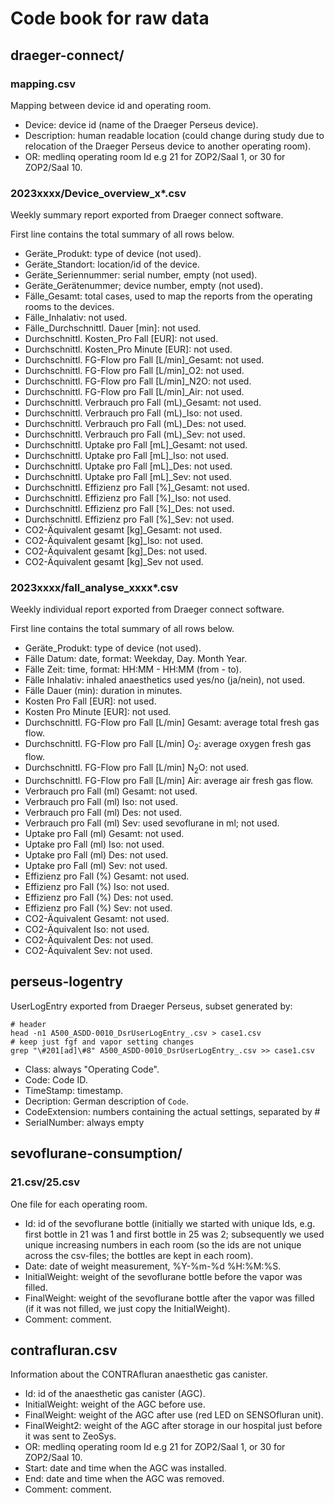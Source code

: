 # Code book for raw data

## draeger-connect/

### mapping.csv

Mapping between device id and operating room.

- Device: device id (name of the Draeger Perseus device).
- Description: human readable location (could change during study due to relocation of the Draeger Perseus device to another operating room).
- OR: medlinq operating room Id e.g 21 for ZOP2/Saal 1, or 30 for ZOP2/Saal 10.

### 2023xxxx/Device_overview_x\*.csv

Weekly summary report exported from Draeger connect software.

First line contains the total summary of all rows below.

- Geräte_Produkt: type of device (not used).
- Geräte_Standort: location/id of the device.
- Geräte_Seriennummer: serial number, empty (not used).
- Geräte_Gerätenummer; device number, empty (not used).
- Fälle_Gesamt: total cases, used to map the reports from the operating rooms to the devices.
- Fälle_Inhalativ: not used.
- Fälle_Durchschnittl. Dauer [min]: not used.
- Durchschnittl. Kosten_Pro Fall [EUR]: not used.
- Durchschnittl. Kosten_Pro Minute [EUR]: not used.
- Durchschnittl. FG-Flow pro Fall [L/min]_Gesamt: not used.
- Durchschnittl. FG-Flow pro Fall [L/min]_O2: not used.
- Durchschnittl. FG-Flow pro Fall [L/min]_N2O: not used.
- Durchschnittl. FG-Flow pro Fall [L/min]_Air: not used.
- Durchschnittl. Verbrauch pro Fall (mL)_Gesamt: not used.
- Durchschnittl. Verbrauch pro Fall (mL)_Iso: not used.
- Durchschnittl. Verbrauch pro Fall (mL)_Des: not used.
- Durchschnittl. Verbrauch pro Fall (mL)_Sev: not used.
- Durchschnittl. Uptake pro Fall [mL]_Gesamt: not used.
- Durchschnittl. Uptake pro Fall [mL]_Iso: not used.
- Durchschnittl. Uptake pro Fall [mL]_Des: not used.
- Durchschnittl. Uptake pro Fall [mL]_Sev: not used.
- Durchschnittl. Effizienz pro Fall [%]_Gesamt: not used.
- Durchschnittl. Effizienz pro Fall [%]_Iso: not used.
- Durchschnittl. Effizienz pro Fall [%]_Des: not used.
- Durchschnittl. Effizienz pro Fall [%]_Sev: not used.
- CO2-Äquivalent gesamt [kg]_Gesamt: not used.
- CO2-Äquivalent gesamt [kg]_Iso: not used.
- CO2-Äquivalent gesamt [kg]_Des: not used.
- CO2-Äquivalent gesamt [kg]_Sev not used.

### 2023xxxx/fall_analyse_xxxx\*.csv

Weekly individual report exported from Draeger connect software.

First line contains the total summary of all rows below.

- Geräte_Produkt: type of device (not used).
- Fälle Datum: date, format: Weekday, Day. Month Year.
- Fälle Zeit: time, format: HH:MM - HH:MM (from - to).
- Fälle Inhalativ: inhaled anaesthetics used yes/no (ja/nein), not used.
- Fälle Dauer (min): duration in minutes.
- Kosten Pro Fall [EUR]: not used.
- Kosten Pro Minute [EUR]: not used.
- Durchschnittl. FG-Flow pro Fall [L/min] Gesamt: average total fresh gas flow.
- Durchschnittl. FG-Flow pro Fall [L/min] O<sub>2</sub>: average oxygen fresh gas flow.
- Durchschnittl. FG-Flow pro Fall [L/min] N<sub>2</sub>O: not used.
- Durchschnittl. FG-Flow pro Fall [L/min] Air: average air fresh gas flow.
- Verbrauch pro Fall (ml) Gesamt: not used.
- Verbrauch pro Fall (ml) Iso: not used.
- Verbrauch pro Fall (ml) Des: not used.
- Verbrauch pro Fall (ml) Sev: used sevoflurane in ml; not used.
- Uptake pro Fall (ml) Gesamt: not used.
- Uptake pro Fall (ml) Iso: not used.
- Uptake pro Fall (ml) Des: not used.
- Uptake pro Fall (ml) Sev: not used.
- Effizienz pro Fall (%) Gesamt: not used.
- Effizienz pro Fall (%) Iso: not used.
- Effizienz pro Fall (%) Des: not used.
- Effizienz pro Fall (%) Sev: not used.
- CO2-Äquivalent Gesamt: not used.
- CO2-Äquivalent Iso: not used.
- CO2-Äquivalent Des: not used.
- CO2-Äquivalent Sev: not used.

## perseus-logentry

UserLogEntry exported from Draeger Perseus, subset generated by:

```
# header
head -n1 A500_ASDD-0010_DsrUserLogEntry_.csv > case1.csv
# keep just fgf and vapor setting changes
grep "\#201[ad]\#8" A500_ASDD-0010_DsrUserLogEntry_.csv >> case1.csv
```

- Class: always "Operating Code".
- Code: Code ID.
- TimeStamp: timestamp.
- Decription: German description of `Code`.
- CodeExtension: numbers containing the actual settings, separated by #
- SerialNumber: always empty

## sevoflurane-consumption/

### 21.csv/25.csv

One file for each operating room.

- Id: id of the sevoflurane bottle (initially we started with unique Ids, e.g. first bottle in 21 was 1 and first bottle in 25 was 2; subsequently we used unique increasing numbers in each room (so the ids are not unique across the csv-files; the bottles are kept in each room).
- Date: date of weight measurement, %Y-%m-%d %H:%M:%S.
- InitialWeight: weight of the sevoflurane bottle before the vapor was filled.
- FinalWeight: weight of the sevoflurane bottle after the vapor was filled (if it was not filled, we just copy the InitialWeight).
- Comment: comment.

## contrafluran.csv

Information about the CONTRAfluran anaesthetic gas canister.

- Id: id of the anaesthetic gas canister (AGC).
- InitialWeight: weight of the AGC before use.
- FinalWeight: weight of the AGC after use (red LED on SENSOfluran unit).
- FinalWeight2: weight of the AGC after storage in our hospital just before it was sent to ZeoSys.
- OR: medlinq operating room Id e.g 21 for ZOP2/Saal 1, or 30 for ZOP2/Saal 10.
- Start: date and time when the AGC was installed.
- End: date and time when the AGC was removed.
- Comment: comment.
